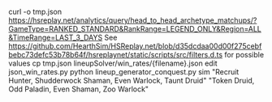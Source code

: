 curl -o tmp.json https://hsreplay.net/analytics/query/head_to_head_archetype_matchups/?GameType=RANKED_STANDARD&RankRange=LEGEND_ONLY&Region=ALL&TimeRange=LAST_3_DAYS
See https://github.com/HearthSim/HSReplay.net/blob/d35dcdaa00d00f275cebfbebc73defc53b78b64f/hsreplaynet/static/scripts/src/filters.d.ts for possible values
cp tmp.json lineupSolver/win_rates/{filename}.json
edit json_win_rates.py
python lineup_generator_conquest.py sim "Recruit Hunter, Shudderwock Shaman, Even Warlock, Taunt Druid" "Token Druid, Odd Paladin, Even Shaman, Zoo Warlock"
